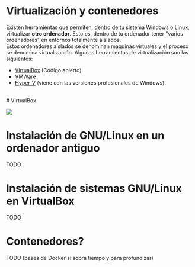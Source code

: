 # Virtualización y contenedores
Existen herramientas que permiten, dentro de tu sistema Windows o Linux, virtualizar **otro ordenador**. Esto es, dentro de tu ordenador tener "varios ordenadores" en entornos totalmente aislados. <br>
Estos ordenadores aislados se denominan máquinas virtuales y el proceso se denomina virtualización.
Algunas herramientas de virtualización son las siguientes:

- [VirtualBox](https://www.virtualbox.org/) (Código abierto)
- [VMWare](https://www.vmware.com/es/products/workstation-player.html)
- [Hyper-V](https://docs.microsoft.com/es-es/virtualization/hyper-v-on-windows/about/) (viene con las versiones profesionales de Windows).
<br>
# VirtualBox

![](/images/virtualization/virtualbox-1.png)  

# Instalación de GNU/Linux en un ordenador antiguo
TODO

# Instalación de sistemas GNU/Linux en VirtualBox
TODO

# Contenedores?
TODO (bases de Docker si sobra tiempo y para profundizar)
